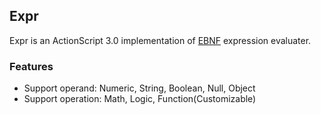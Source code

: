 <h2>Expr</h2>
Expr is an ActionScript 3.0 implementation of <a href="http://en.wikipedia.org/wiki/Extended_Backus%E2%80%93Naur_Form">EBNF</a> expression evaluater.
<h3>Features</h3>
<ul>
<li>Support operand: Numeric, String, Boolean, Null, Object</li>
<li>Support operation: Math, Logic, Function(Customizable)</li>
</ul>
